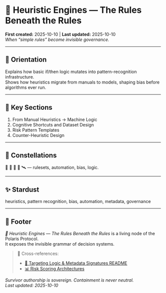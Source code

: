 # 🦁 Heuristic Engines — The Rules Beneath the Rules  
**First created:** 2025-10-10 | **Last updated:** 2025-10-10  
*When “simple rules” become invisible governance.*

---

## 🧭 Orientation  
Explains how basic if/then logic mutates into pattern-recognition infrastructure.  
Shows how heuristics migrate from manuals to models, shaping bias before algorithms ever run.

---

## 📑 Key Sections  
1. From Manual Heuristics → Machine Logic  
2. Cognitive Shortcuts and Dataset Design  
3. Risk Pattern Templates  
4. Counter-Heuristic Design  

---

## 🌌 Constellations  
🦁 🧩 🧿 🧮 🛰️ — rulesets, automation, bias, logic.  

---

## ✨ Stardust  
heuristics, pattern recognition, bias, automation, metadata, governance  

---

## 🏮 Footer  
*🧩 Heuristic Engines — The Rules Beneath the Rules* is a living node of the Polaris Protocol.  
It exposes the invisible grammar of decision systems.  

> 📡 Cross-references:  
> - [🧿 Targeting Logic & Metadata Signatures README](./README.md)  
> - [📊 Risk Scoring Architectures](./📊_risk_scoring_architectures_how_numbers_decide.md)  

*Survivor authorship is sovereign. Containment is never neutral.*  
_Last updated: 2025-10-10_
